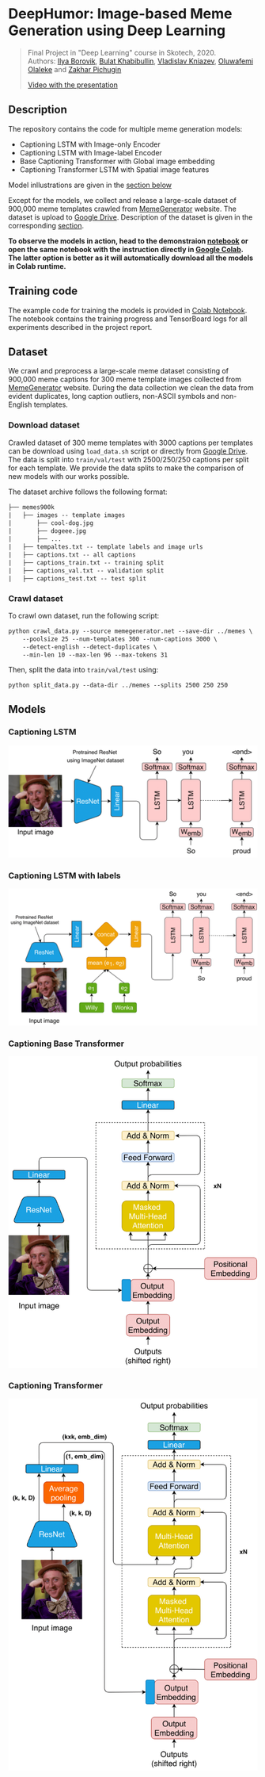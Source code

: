 # DeepHumor: Image-based Meme Generation using Deep Learning

> Final Project in "Deep Learning" course in Skotech, 2020.  
> Authors: [Ilya Borovik](https://github.com/ilya16), [Bulat Khabibullin](https://github.com/MrWag2), [Vladislav Kniazev](https://github.com/Vladoskn), [Oluwafemi Olaleke](https://github.com/6861) and [Zakhar Pichugin](https://github.com/zakharpichugin)
>
> [Video with the presentation](https://youtu.be/gf-HcRwsSfI)  

## Description

The repository contains the code for multiple meme generation models:

- Captioning LSTM with Image-only Encoder
- Captioning LSTM with Image-label Encoder
- Base Captioning Transformer with Global image embedding
- Captioning Transformer LSTM with Spatial image features

Model inllustrations are given in the [section below](#models)

Except for the models, we collect and release a large-scale dataset of 900,000 meme templates crawled from [MemeGenerator](https://memegenerator.net) website.
The dataset is upload to [Google Drive](https://drive.google.com/file/d/1j6YG3skamxA1-mdogC1kRjugFuOkHt_A). Description of the dataset is given in the corresponding [section](#dataset).

**To observe the models in action, head to the demonstraion [notebook](deephumor_demo.ipynb) or open the same notebook with the instruction directly in [Google Colab](https://colab.research.google.com/drive/12KxXF_ch-DapDklf_AxHGU-X9RfXLvtR). The latter option is better as it will automatically download all the models in Colab runtime.**

## Training code

The example code for training the models is provided in [Colab Notebook](https://colab.research.google.com/drive/1ayyWPuOw8ET2SRZ5KD-r4dwMH4jBn-B8). The notebook contains the training progress and TensorBoard logs for all experiments described in the project report.

## Dataset

We crawl and preprocess a large-scale meme dataset consisting of 900,000 meme captions for 300 meme template images collected from [MemeGenerator](https://memegenerator.net) website.
During the data collection we clean the data from evident duplicates, long caption outliers, non-ASCII symbols and non-English templates.

### Download dataset
Crawled dataset of 300 meme templates with 3000 captions per templates can be download
using `load_data.sh` script or directly from [Google Drive](https://drive.google.com/file/d/1j6YG3skamxA1-mdogC1kRjugFuOkHt_A). The data is split into `train/val/test` with 2500/250/250 captions per split for each template. We provide the data splits to make the comparison of new models with our works possible.

The dataset archive follows the following format:

```
├── memes900k
|   ├── images -- template images
|       ├── cool-dog.jpg
|       ├── dogeee.jpg
|       ├── ...
|   ├── tempaltes.txt -- template labels and image urls
|   ├── captions.txt -- all captions
|   ├── captions_train.txt -- training split
|   ├── captions_val.txt -- validation split
|   ├── captions_test.txt -- test split
```

### Crawl dataset
To crawl own dataset, run the following script:
```shell script
python crawl_data.py --source memegenerator.net --save-dir ../memes \
    --poolsize 25 --num-templates 300 --num-captions 3000 \
    --detect-english --detect-duplicates \
    --min-len 10 --max-len 96 --max-tokens 31
```

Then, split the data into `train/val/test` using:
```shell script
python split_data.py --data-dir ../memes --splits 2500 250 250
```

## Models

### Captioning LSTM

![Captioning LSTM](/assets/lstm.png)

### Captioning LSTM with labels
![Captioning LSTM with labels](/assets/lstm-labels.png)

### Captioning Base Transformer

![Captioning Base Transformer](/assets/base-transformer.png)

### Captioning Transformer
![Captioning Transformer](/assets/transformer.png)
